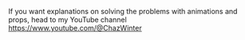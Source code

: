 If you want explanations on solving the problems with animations and props, head to my YouTube channel
https://www.youtube.com/@ChazWinter

